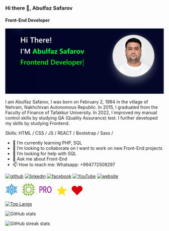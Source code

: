 ### Hi there 👋, Abulfaz Safarov
#### Front-End Developer
![Front-End Developer](https://github.com/ebulfez21/AbulfazSafarov/blob/main/AbulfazImg.png)

I am Abulfaz Safarov, I was born on February 2, 1994 in the village of Nehram, Nakhchivan Autonomous Republic. In 2015, I graduated from the Faculty of Finance of Tafakkur University. In 2022, I improved my manual control skills by studying QA (Quality Assurance) test. I further developed my skills by studying Frontend.

Skills: HTML /  CSS / JS /  REACT /  Bootstrap / Sass /

- 🌱 I’m currently learning PHP, SQL 
- 👯 I’m looking to collaborate on I want to work on new Front-End projects 
- 🤔 I’m looking for help with SQL 
- 💬 Ask me about Front-End 
- 📫 How to reach me: Whatsapp: +994772509297 


[<img src='https://cdn.jsdelivr.net/npm/simple-icons@3.0.1/icons/github.svg' alt='github' height='40'>](https://github.com/ebulfez21)  [<img src='https://cdn.jsdelivr.net/npm/simple-icons@3.0.1/icons/linkedin.svg' alt='linkedin' height='40'>](https://www.linkedin.com/in/https://www.linkedin.com/in/ebulfez-seferov-06742821a//)  [<img src='https://cdn.jsdelivr.net/npm/simple-icons@3.0.1/icons/facebook.svg' alt='facebook' height='40'>](https://www.facebook.com/https://www.facebook.com/ebulfez.seferov/)  [<img src='https://cdn.jsdelivr.net/npm/simple-icons@3.0.1/icons/youtube.svg' alt='YouTube' height='40'>](https://www.youtube.com/channel/https://www.youtube.com/channel/UCCwzdI4-W3TwcMytwwxh5Tw)  [<img src='https://cdn.jsdelivr.net/npm/simple-icons@3.0.1/icons/icloud.svg' alt='website' height='40'>](https://abulfaz.site/)  

<a href='https://archiveprogram.github.com/'><img src='https://raw.githubusercontent.com/acervenky/animated-github-badges/master/assets/acbadge.gif' width='40' height='40'></a> <a href='https://docs.github.com/en/developers'><img src='https://raw.githubusercontent.com/acervenky/animated-github-badges/master/assets/devbadge.gif' width='40' height='40'></a> <a href='https://github.com/pricing'><img src='https://raw.githubusercontent.com/acervenky/animated-github-badges/master/assets/pro.gif' width='40' height='40'></a> <a href='https://stars.github.com/'><img src='https://raw.githubusercontent.com/acervenky/animated-github-badges/master/assets/starbadge.gif' width='35' height='35'></a> <a href='https://docs.github.com/en/github/supporting-the-open-source-community-with-github-sponsors'><img src='https://raw.githubusercontent.com/acervenky/animated-github-badges/master/assets/sponsorbadge.gif' width='35' height='35'></a> 

[![Top Langs](https://github-readme-stats.vercel.app/api/top-langs/?username=ebulfez21)](https://github.com/anuraghazra/github-readme-stats)

![GitHub stats](https://github-readme-stats.vercel.app/api?username=ebulfez21&show_icons=true&count_private=true)  

![GitHub streak stats](https://streak-stats.demolab.com/?user=ebulfez21)  

